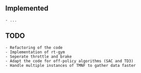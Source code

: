 <h2>Implemented</h2>

    - ...

<h2>TODO</h2>

    - Refactoring of the code
    - Implementation of rt-gym
    - Seperate throttle and brake
    - Adapt the code for off-policy algorithms (SAC and TD3)
    - Handle multiple instances of TMNF to gather data faster